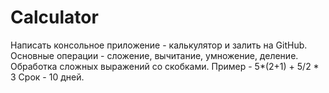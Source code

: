 # Calculator
Написать консольное приложение - калькулятор и залить на GitHub.
Основные операции - сложение, вычитание, умножение, деление.
Обработка сложных выражений со скобками. Пример - 5*(2+1) + 5/2 * 3
Срок - 10 дней.

